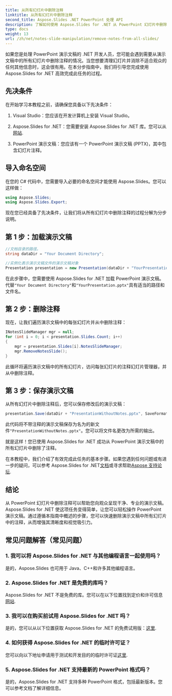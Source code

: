 ```yaml
---
title: 从所有幻灯片中删除注释
linktitle: 从所有幻灯片中删除注释
second_title: Aspose.Slides .NET PowerPoint 处理 API
description: 了解如何使用 Aspose.Slides for .NET 从 PowerPoint 幻灯片中删除注释。让您的演示文稿更加清晰、更加专业。
type: docs
weight: 13
url: /zh/net/notes-slide-manipulation/remove-notes-from-all-slides/
---
```


如果您是处理 PowerPoint 演示文稿的 .NET 开发人员，您可能会遇到需要从演示文稿中的所有幻灯片中删除注释的情况。当您想要清理幻灯片并消除不适合观众的任何其他信息时，这会很有用。在本分步指南中，我们将引导您完成使用 Aspose.Slides for .NET 高效完成此任务的过程。

## 先决条件

在开始学习本教程之前，请确保您具备以下先决条件：

1. Visual Studio：您应该在开发计算机上安装 Visual Studio。

2.  Aspose.Slides for .NET：您需要安装 Aspose.Slides for .NET 库。您可以从[网站](https://releases.aspose.com/slides/net/).

3. PowerPoint 演示文稿：您应该有一个 PowerPoint 演示文稿 (PPTX)，其中包含幻灯片注释。

## 导入命名空间

在您的 C# 代码中，您需要导入必要的命名空间才能使用 Aspose.Slides。您可以这样做：

```csharp
using Aspose.Slides;
using Aspose.Slides.Export;
```

现在您已经具备了先决条件，让我们将从所有幻灯片中删除注释的过程分解为分步说明。

## 第 1 步：加载演示文稿

```csharp
//文档目录的路径。
string dataDir = "Your Document Directory";

//实例化表示演示文稿文件的演示文稿对象
Presentation presentation = new Presentation(dataDir + "YourPresentation.pptx");
```

在此步骤中，您需要使用 Aspose.Slides for .NET 加载 PowerPoint 演示文稿。代替`"Your Document Directory"`和`"YourPresentation.pptx"`具有适当的路径和文件名。

## 第 2 步：删除注释

现在，让我们遍历演示文稿中的每张幻灯片并从中删除注释：

```csharp
INotesSlideManager mgr = null;
for (int i = 0; i < presentation.Slides.Count; i++)
{
    mgr = presentation.Slides[i].NotesSlideManager;
    mgr.RemoveNotesSlide();
}
```

此循环将遍历演示文稿中的所有幻灯片，访问每张幻灯片的注释幻灯片管理器，并从中删除注释。

## 第 3 步：保存演示文稿

从所有幻灯片中删除注释后，您可以保存修改后的演示文稿：

```csharp
presentation.Save(dataDir + "PresentationWithoutNotes.pptx", SaveFormat.Pptx);
```

此代码将不带注释的演示文稿保存为名为的新文件`"PresentationWithoutNotes.pptx"`。您可以将文件名更改为所需的输出。

就是这样！您已使用 Aspose.Slides for .NET 成功从 PowerPoint 演示文稿中的所有幻灯片中删除了注释。

在本教程中，我们介绍了有效完成此任务的基本步骤。如果您遇到任何问题或有进一步的疑问，可以参考 Aspose.Slides for .NET[文档](https://reference.aspose.com/slides/net/)或寻求帮助[Aspose 支持论坛](https://forum.aspose.com/).

## 结论

从 PowerPoint 幻灯片中删除注释可以帮助您向观众呈现干净、专业的演示文稿。 Aspose.Slides for .NET 使这项任务变得简单，让您可以轻松操作 PowerPoint 演示文稿。通过遵循本指南中概述的步骤，您可以快速删除演示文稿中所有幻灯片中的注释，从而增强其清晰度和视觉吸引力。

## 常见问题解答（常见问题）

### 1. 我可以将 Aspose.Slides for .NET 与其他编程语言一起使用吗？

是的，Aspose.Slides 也可用于 Java、C++和许多其他编程语言。

### 2. Aspose.Slides for .NET 是免费的库吗？

 Aspose.Slides for .NET 不是免费的库。您可以在以下位置找到定价和许可信息[网站](https://purchase.aspose.com/buy).

### 3. 我可以在购买前试用 Aspose.Slides for .NET 吗？

是的，您可以从以下位置获取 Aspose.Slides for .NET 的免费试用版：[这里](https://releases.aspose.com/).

### 4. 如何获得 Aspose.Slides for .NET 的临时许可证？

您可以向以下地址申请用于测试和开发目的的临时许可证[这里](https://purchase.aspose.com/temporary-license/).

### 5. Aspose.Slides for .NET 支持最新的 PowerPoint 格式吗？

是的，Aspose.Slides for .NET 支持多种 PowerPoint 格式，包括最新版本。您可以参考文档了解详细信息。